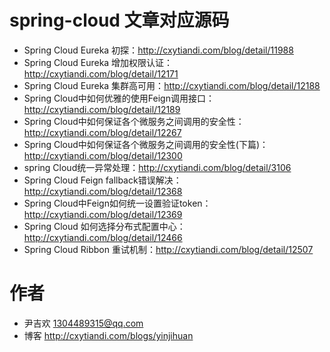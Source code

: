 # spring-cloud 文章对应源码

- Spring Cloud Eureka 初探：http://cxytiandi.com/blog/detail/11988
- Spring Cloud Eureka 增加权限认证：http://cxytiandi.com/blog/detail/12171
- Spring Cloud Eureka 集群高可用：http://cxytiandi.com/blog/detail/12188
- Spring Cloud中如何优雅的使用Feign调用接口：http://cxytiandi.com/blog/detail/12189
- Spring Cloud中如何保证各个微服务之间调用的安全性： http://cxytiandi.com/blog/detail/12267
- Spring Cloud中如何保证各个微服务之间调用的安全性(下篇)：http://cxytiandi.com/blog/detail/12300
- spring Cloud统一异常处理：http://cxytiandi.com/blog/detail/3106
- Spring Cloud Feign fallback错误解决：http://cxytiandi.com/blog/detail/12368
- Spring Cloud中Feign如何统一设置验证token：http://cxytiandi.com/blog/detail/12369
- Spring Cloud 如何选择分布式配置中心：http://cxytiandi.com/blog/detail/12466
- Spring Cloud Ribbon 重试机制：http://cxytiandi.com/blog/detail/12507

# 作者
- 尹吉欢 1304489315@qq.com
- 博客 http://cxytiandi.com/blogs/yinjihuan

